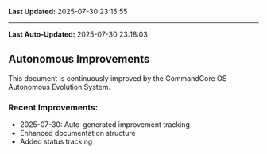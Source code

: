 

**Last Updated:** 2025-07-30 23:15:55


---
**Last Auto-Updated:** 2025-07-30 23:18:03


## Autonomous Improvements

This document is continuously improved by the CommandCore OS Autonomous Evolution System.

### Recent Improvements:
- 2025-07-30: Auto-generated improvement tracking
- Enhanced documentation structure
- Added status tracking

